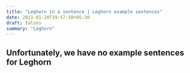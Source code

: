 ```yaml
---
title: "Leghorn in a sentence | Leghorn example sentences"
date: 2021-01-20T19:57:50+05:30
draft: falses
summary: "Leghorn"
---
```

## Unfortunately, we have no example sentences for Leghorn                 
